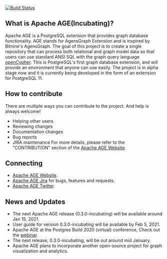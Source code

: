 [![Build Status](https://travis-ci.com/bitnine-oss/agensgraph-ext.svg?branch=master)](https://travis-ci.com/bitnine-oss/agensgraph-ext)

What is Apache AGE(Incubating)?
--------------
Apache AGE is a PostgreSQL extension that provides graph database functionality. AGE stands for AgensGraph Extension and is inspired by Bitnine's AgensGraph. The goal of this project is to create a single repository that can process both relational and graph model data so that users can use standard ANSI SQL with the graph query language [openCypher](https://www.opencypher.org/). This is PostgreSQL's first graph database extension, and will provide an environment that anyone can use easily.
The project is in alpha stage now and it is currently being developed in the form of an extension for PostgreSQL 11.

How to contribute
--------------
There are multiple ways you can contribute to the project. And help is always welcome!
- Helping other users
- Reviewing changes
- Documentation changes
- Bug reports
- JIRA maintenance
For more details, please refer to the "CONTRIBUTION" section of the [Apache AGE Website](https://age.apache.org/#).

Connecting
--------------
- [Apache AGE Website](https://age.apache.org/#).
- [Apache AGE Jira](https://issues.apache.org/jira/browse/age) for bugs, features and requests.
- [Apache AGE Twitter](twitter.com/apache_age).

News and Updates
--------------
- The next Apache AGE release (0.3.0-incubating) will be available around Jan 15, 2021.
- User guide for version 0.3.0-incubating will be available by Feb 5, 2021.
- Apache AGE at the Postgres Build 2020 (virtual) conference, Check out the [webinar](https://bitnine.net/blog-agens-solution/apache-age-postgres-build-2020-review/).
- The next release, 0.3.0-incubating, will be out around mid January.
- Apache AGE plans to incorporate another open-source project for graph visualization and analytics.
